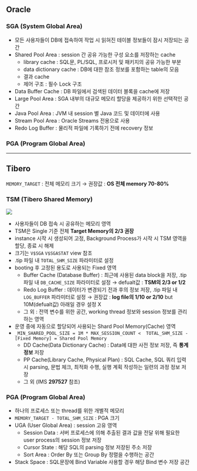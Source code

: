 ## Oracle
### SGA (System Global Area)
- 모든 사용자들이 DB에 접속하여 작업 시 읽혀진 테이블 정보들이 잠시 저장되는 공간
- Shared Pool Area : session 간 공유 가능한 구성 요소를 저장하는 cache
  - library cache : SQL문, PL/SQL, 프로시저 및 패키지의 공유 가능한 부분
  - data dictionary cache : DB에 대한 참조 정보를 포함하는 table의 모음
  - 결과 cache
  - 제어 구조 :  필수 Lock 구조
- Data Buffer Cache : DB 파일에서 검색된 데이터 블록을 cache에 저장
- Large Pool Area : SGA 내부의 대규모 메모리 할당을 제공하기 위한 선택적인 공간
- Java Pool Area : JVM 내 session 별 Java 코드 및 데이터에 사용
- Stream Pool Area : Oracle Streams 전용으로 사용
- Redo Log Buffer : 물리적 파일에 기록하기 전에 recovery 정보
### PGA (Program Global Area)

---
## Tibero
`MEMORY_TARGET` : 전체 메모리 크기 → 권장값 : **OS 전체 memory 70-80%**
### TSM (Tibero Shared Memory)
![](https://prod-files-secure.s3.us-west-2.amazonaws.com/2e9f035b-3bba-4ce1-902b-03e8e4545fa2/50e74659-9cf4-4d7e-a1bb-37b94051050d/3.1_TSM.png?X-Amz-Algorithm=AWS4-HMAC-SHA256&X-Amz-Content-Sha256=UNSIGNED-PAYLOAD&X-Amz-Credential=ASIAZI2LB466RJBYEUPG%2F20251015%2Fus-west-2%2Fs3%2Faws4_request&X-Amz-Date=20251015T033559Z&X-Amz-Expires=3600&X-Amz-Security-Token=IQoJb3JpZ2luX2VjEMP%2F%2F%2F%2F%2F%2F%2F%2F%2F%2FwEaCXVzLXdlc3QtMiJHMEUCIBOsPRbf9e46%2Bha2qH7ZmtigwFA%2FQYGv654iNTaOe6YtAiEA4TUVcI0NYYNVfnEab1rlFLIzJtktRdM06Gf578Zqwgoq%2FwMIaxAAGgw2Mzc0MjMxODM4MDUiDDs05Vu0SaosfgyoLSrcAwU3pnW5AEE0F5Od6225ZloLVcauN698lNxrm8YlwfF6UfeaVeCJ915JhAjvZAfAFTVaI24z8GM6t3n72jPTpSER0njy4u4rmrE6D6faDXtd70l46cMz2g90MtKx0HgKA8i%2F4iF5XAXpfG7bpGniBYYMkLT%2Fub%2Fvlkp0odQEs6E2m0fEMmWULmtY42BxxJBweXUzCGrl8rrIsp%2Bo2Y9GyC7Sozy%2FZsJ9KZzlr%2BKw5G%2Bhp0YZrlt3SzvYs9xFZC3kIKmaAC8g4CYtFfO%2BbkhyHIqzRq7ac%2B4b5ul1suGKMQuW%2B%2FP0YrlH4jWhtGPhlnROIkitQo%2Fe9wRGPWUjNKSRSk1jZeSBXdQ5DKsCEyzZMx6sCB1WfxQPEmISbFBc%2FKcvW%2Bp2LHbySXrKYIZDAUlPPZBnmxhvXBw%2FMlduWufx%2FMdIAQWtUXVW9qh7xcY2gU3Bilr%2Btm8D4q28vEjjTe1AxMmQEg5foRrnW%2BSAks4IgL1x%2Fl4rwiXgkCiYCaRo0MpayUoFbVESaWm2blehNXrWjtO3DGZ4DZxClw3nASdKVJUmQsSlPX7Z8Ck46FDZjUdcDbEw9iw6P2XvVeOsVYSldDL1a9oOUhU%2BATSsd4dpVtmx8Q9k1YOWu1O2f%2FUXMM6JvMcGOqUBWQrOxh%2FhdyCjJTZ8riWVvSkyAyIDwsR5vKbn3v1ByRWWEti%2BRt%2BQwKXFUCGq5jntea2LRl3Ps4B1AVjgJBRK%2Bsd3v9PRiHCwusCqyFu4g7Pqy3YomwrbkFlq3fp60acjpe9J8ikWrcy1TzPWCN3XY2wmr0dJyopL3VZL%2FXL54iorMAEEI%2FFhc8tmv95mTc6z4W8PMXyX0bMbU%2F6oL3hSVNk8xZ73&X-Amz-Signature=cd9a4057f9433a4856740b7cf4ee3bfa694c2f5a4484ffcc39f3b64ef3b9c30d&X-Amz-SignedHeaders=host&x-amz-checksum-mode=ENABLED&x-id=GetObject)
- 사용자들이 DB 접속 시 공유하는 메모리 영역
- TSM은 Single 기준 전체 **Target Memory의 2/3 권장**
- instance 시작 시 생성되어 고정, Background Process가 시작 시 TSM 영역을 할당, 종료 시 해제
- 크기는 `V$SGA` `V$SGASTAT` view 참조
- .tip 파일 내 `TOTAL_SHM_SIZE` 파라미터로 설정
- booting 후 고정된 용도로 사용되는 Fixed 영역
  - Buffer Cache (Database Buffer) : 최근에 사용된 data block을 저장, .tip 파일 내 `DB_CACHE_SIZE` 파라미터로 설정 → defualt값 : **TSM의 2/3 or 1/2**
  - Redo Log Buffer : 데이터가 변경되기 전과 후의 정보 저장, .tip 파일 내 `LOG_BUFFER` 파라미터로 설정 → 권장값 : **log file의 1/10 or 2/10** but 10M(defualt값) 아래일 경우 설정 X
  - 그 외 : 전역 변수를 위한 공간, working thread 정보와 session 정보를 관리하는 영역
- 운영 중에 자동으로 할당되어 사용되는 Shard Pool Memory(Cache) 영역
- `_MIN_SHARED_POOL_SIZE = 1M * MAX_SESSION_COUNT <  TOTAL_SHM_SIZE - [Fixed Memory] = Shared Pool Memory`
  - DD Cache(Data Dictionary Cache) : Data에 대한 사전 정보 저장, 즉 **통계정보** 저장 
  - PP Cache(Library Cache, Physical Plan) : SQL Cache, SQL 쿼리 입력 시 parsing, 문법 체크, 최적화 수행, 실행 계획 작성하는 일련의 과정 정보 저장
  - 그 외  (IMS **297527** 참조)
### PGA (Program Global Area)
- 하나의 프로세스 또는 thread를 위한 개별적 메모리
- `MEMORY_TARGET - TOTAL_SHM_SIZE` : PGA 크기
- UGA (User Global Area) : session 고유 영역
  - Session Data : 서버 프로세스에 의해 추출된 결과 값을 전달 위해 필요한 user process의 session 정보 저장
  - Cursor State : 해당 SQL의 parsing 정보 저장된 주소 저장
  - Sort Area : Order By 또는 Group By 정렬을 수행하는 공간
- Stack Space : SQL문장에 Bind Variable 사용할 경우 해당 Bind 변수 저장 공간

